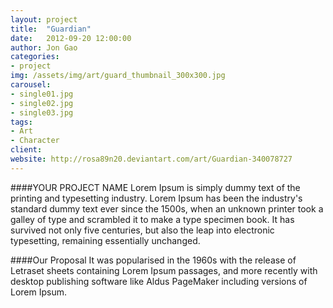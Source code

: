 ```yaml
---
layout: project
title:  "Guardian"
date:   2012-09-20 12:00:00
author: Jon Gao
categories:
- project
img: /assets/img/art/guard_thumbnail_300x300.jpg
carousel:
- single01.jpg
- single02.jpg
- single03.jpg
tags:
- Art
- Character
client: 
website: http://rosa89n20.deviantart.com/art/Guardian-340078727
---
```

####YOUR PROJECT NAME
Lorem Ipsum is simply dummy text of the printing and typesetting industry. Lorem Ipsum has been the industry's standard dummy text ever since the 1500s, when an unknown printer took a galley of type and scrambled it to make a type specimen book. It has survived not only five centuries, but also the leap into electronic typesetting, remaining essentially unchanged.

####Our Proposal
It was popularised in the 1960s with the release of Letraset sheets containing Lorem Ipsum passages, and more recently with desktop publishing software like Aldus PageMaker including versions of Lorem Ipsum.
